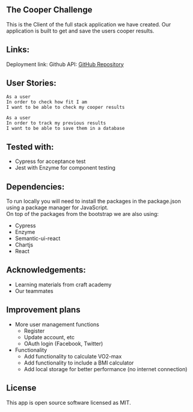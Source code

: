 ## The Cooper Challenge
This is the Client of the full stack application we have created. Our application is built to get and save the users cooper results.

## Links:
Deployment link:
Github API: [GitHub Repository](https://github.com/sealfury/cooper_api)

## User Stories:
```
As a user
In order to check how fit I am
I want to be able to check my cooper results
```
```
As a user
In order to track my previous results
I want to be able to save them in a database
```
## Tested with:
- Cypress for acceptance test
- Jest with Enzyme for component testing

## Dependencies:
To run locally you will need to install the packages in the package.json using a package manager for JavaScript.\
On top of the packages from the bootstrap we are also using:
- Cypress
- Enzyme
- Semantic-ui-react
- Chartjs
- React

## Acknowledgements:
- Learning materials from craft academy
- Our teammates

## Improvement plans
- More user management functions
    - Register
    - Update account, etc
    - OAuth login (Facebook, Twitter)
- Functionality
    - Add functionality to calculate VO2-max
    - Add functionality to include a BMI calculator
    - Add local storage for better performance (no internet connection)

## License
This app is open source software licensed as MIT.